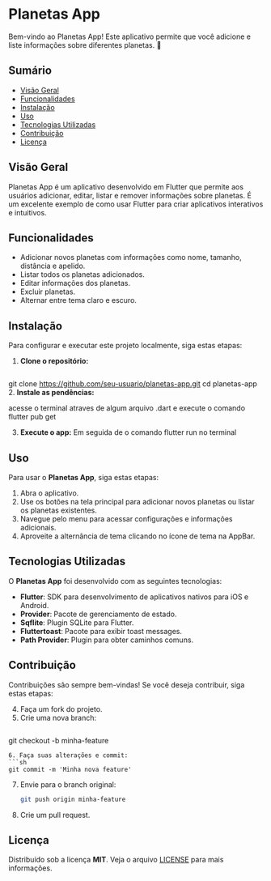 # Planetas App

Bem-vindo ao Planetas App! Este aplicativo permite que você adicione e liste informações sobre diferentes planetas. 🚀

## Sumário

- [Visão Geral](#visão-geral)
- [Funcionalidades](#funcionalidades)
- [Instalação](#instalação)
- [Uso](#uso)
- [Tecnologias Utilizadas](#tecnologias-utilizadas)
- [Contribuição](#contribuição)
- [Licença](#licença)

## Visão Geral

Planetas App é um aplicativo desenvolvido em Flutter que permite aos usuários adicionar, editar, listar e remover informações sobre planetas. É um excelente exemplo de como usar Flutter para criar aplicativos interativos e intuitivos.

## Funcionalidades

- Adicionar novos planetas com informações como nome, tamanho, distância e apelido.
- Listar todos os planetas adicionados.
- Editar informações dos planetas.
- Excluir planetas.
- Alternar entre tema claro e escuro.

## Instalação

Para configurar e executar este projeto localmente, siga estas etapas:

1. **Clone o repositório:**
   ```bash
  git clone https://github.com/seu-usuario/planetas-app.git
  cd planetas-app
2. **Instale as pendências:**

acesse o terminal atraves de algum arquivo .dart e execute o comando flutter pub get

3. **Execute o app:**
   Em seguida de o comando flutter run no terminal


## Uso

Para usar o **Planetas App**, siga estas etapas:

1. Abra o aplicativo.
2. Use os botões na tela principal para adicionar novos planetas ou listar os planetas existentes.
3. Navegue pelo menu para acessar configurações e informações adicionais.
4. Aproveite a alternância de tema clicando no ícone de tema na AppBar.

## Tecnologias Utilizadas

O **Planetas App** foi desenvolvido com as seguintes tecnologias:

- **Flutter**: SDK para desenvolvimento de aplicativos nativos para iOS e Android.
- **Provider**: Pacote de gerenciamento de estado.
- **Sqflite**: Plugin SQLite para Flutter.
- **Fluttertoast**: Pacote para exibir toast messages.
- **Path Provider**: Plugin para obter caminhos comuns.

## Contribuição

Contribuições são sempre bem-vindas! Se você deseja contribuir, siga estas etapas:

4. Faça um fork do projeto.
5. Crie uma nova branch:
   ```sh
  git checkout -b minha-feature
   ```
6. Faça suas alterações e commit:
   ```sh
  git commit -m 'Minha nova feature'
   ```
7. Envie para o branch original:
   ```sh
   git push origin minha-feature
   ```
8. Crie um pull request.

## Licença

Distribuído sob a licença **MIT**. Veja o arquivo [LICENSE](LICENSE) para mais informações.
